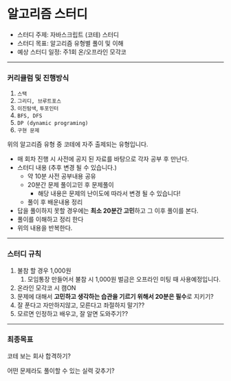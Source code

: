 # 알고리즘 스터디

- 스터디 주제: 자바스크립트 (코테) 스터디
- 스터디 목표: 알고리즘 유형별 풀이 및 이해
- 예상 스터디 일정: 주1회 온/오프라인 모각코

---

### 커리큘럼 및 진행방식

1. `스택`
2. `그리디, 브루트포스`
3. `이진탐색`, `투포인터`
4. `BFS, DFS` 
5. `DP (dynamic programing)`
6. `구현 문제`


위의 알고리즘 유형 중 코테에 자주 출제되는 유형입니다.

- 매 회차 진행 시 사전에 공지 된 자료를 바탕으로 각자 공부 후 만난다.
- 스터디 내용 (추후 변경 될 수 있습니다.)
    - 약 10분 사전 공부내용 공유
    - 20분간 문제 풀이고민 후  문제풀이
        - 해당 내용은 문제의 난이도에 따라서 변경 될 수 있습니다!
    - 풀이 후 배운내용 정리
- 답을 풀이하지 못할 경우에는 **최소 20분간 고민**하고 그 이후 풀이를 본다.
- 풀이를 이해하고 정리 한다
- 위의 내용을 반복한다.

---

### 스터디 규칙

1. 불참 할 경우 1,000원
    1. 모임통장 만들어서 불참 시 1,000원 벌금은 오프라인 미팅 때 사용예정입니다.
2. 온라인 모각코 시 캠ON
3. 문제에 대해서 **고민하고 생각하는 습관을 기르기 위해서 20분은 필수**로 지키기?
4. 잘 푼다고 자만하지않고, 모른다고 좌절하지 말기??
5. 모르면 인정하고 배우고, 잘 알면 도와주기??


---

### 최종목표

코테 보는 회사 합격하기?

어떤 문제라도 풀이할 수 있는 실력 갖추기?

